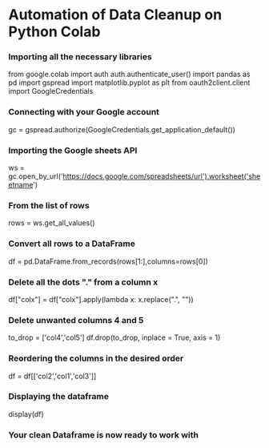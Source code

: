 # Automation of Data Cleanup on Python Colab

### Importing all the necessary libraries
from google.colab import auth
auth.authenticate_user()
import pandas as pd
import gspread
import matplotlib.pyplot as plt
from oauth2client.client import GoogleCredentials

### Connecting with your Google account
gc = gspread.authorize(GoogleCredentials.get_application_default())

### Importing the Google sheets API
ws = gc.open_by_url('https://docs.google.com/spreadsheets/url').worksheet('sheetname')

### From the list of rows
rows = ws.get_all_values()

### Convert all rows to a DataFrame
df = pd.DataFrame.from_records(rows[1:],columns=rows[0])

### Delete all the dots "." from a column x
df["colx"] = df["colx"].apply(lambda x: x.replace(".", ""))

### Delete unwanted columns 4 and 5
to_drop = ['col4','col5']
df.drop(to_drop, inplace = True, axis = 1)

### Reordering the columns in the desired order
df = df[['col2','col1','col3']]

### Displaying the dataframe
display(df)

### Your clean Dataframe is now ready to work with
